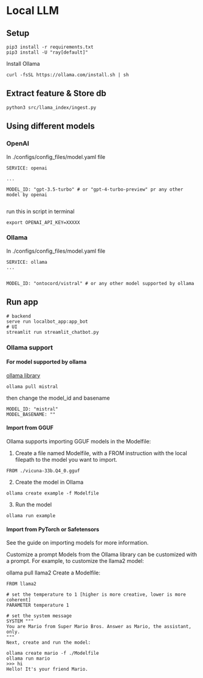 # Local LLM 

## Setup 

```
pip3 install -r requirements.txt
pip3 install -U "ray[default]"
```

Install Ollama
```
curl -fsSL https://ollama.com/install.sh | sh

```

## Extract feature & Store db 
```
python3 src/llama_index/ingest.py
```

## Using different models
### OpenAI
In ./configs/config_files/model.yaml file
```
SERVICE: openai

...

MODEL_ID: "gpt-3.5-turbo" # or "gpt-4-turbo-preview" pr any other model by openai 


```

run this in script in terminal

```
export OPENAI_API_KEY=XXXXX
```

### Ollama
In ./configs/config_files/model.yaml file
```
SERVICE: ollama
...


MODEL_ID: "ontocord/vistral" # or any other model supported by ollama

```

## Run app 

```
# backend 
serve run localbot_app:app_bot
# UI
streamlit run streamlit_chatbot.py
```

### Ollama support

#### For model supported by ollama
[ollama library](https://ollama.ai/library)

```
ollama pull mistral
```

then change the model_id and basename

```
MODEL_ID: "mistral"
MODEL_BASENAME: ""
```

#### Import from GGUF
Ollama supports importing GGUF models in the Modelfile:

1. Create a file named Modelfile, with a FROM instruction with the local filepath to the model you want to import.
```
FROM ./vicuna-33b.Q4_0.gguf
```

2. Create the model in Ollama
```
ollama create example -f Modelfile
```

3. Run the model
```
ollama run example

```

#### Import from PyTorch or Safetensors
See the guide on importing models for more information.

Customize a prompt
Models from the Ollama library can be customized with a prompt. For example, to customize the llama2 model:

ollama pull llama2
Create a Modelfile:

```
FROM llama2

# set the temperature to 1 [higher is more creative, lower is more coherent]
PARAMETER temperature 1

# set the system message
SYSTEM """
You are Mario from Super Mario Bros. Answer as Mario, the assistant, only.
"""
Next, create and run the model:

ollama create mario -f ./Modelfile
ollama run mario
>>> hi
Hello! It's your friend Mario.

```
